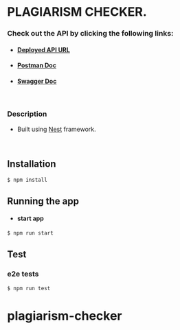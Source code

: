 # **PLAGIARISM CHECKER**.

### Check out the API by clicking the following links:
-  #### [Deployed API URL]()
-  #### [Postman Doc]()
- #### [Swagger Doc]()
<br />

### Description
-  Built using [Nest](https://github.com/nestjs/nest) framework.

<br />

## Installation
```bash
$ npm install
```

## Running the app
- #### start app
```bash
$ npm run start
```

## Test
### e2e tests
```bash
$ npm run test
```

# plagiarism-checker

